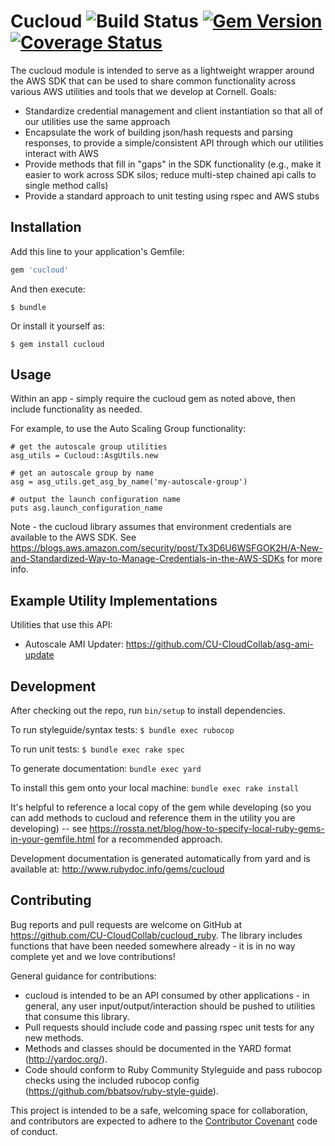 # Cucloud ![Build Status](https://api.travis-ci.org/CU-CloudCollab/cucloud_ruby.svg) [![Gem Version](https://badge.fury.io/rb/cucloud.svg)](https://badge.fury.io/rb/cucloud) [![Coverage Status](https://coveralls.io/repos/github/CU-CloudCollab/cucloud_ruby/badge.svg?branch=master)](https://coveralls.io/github/CU-CloudCollab/cucloud_ruby?branch=master)

The cucloud module is intended to serve as a lightweight wrapper around the AWS SDK that can be used to share common functionality across various AWS utilities and tools that we develop at Cornell.  Goals:

* Standardize credential management and client instantiation so that all of our utilities use the same approach
* Encapsulate the work of building json/hash requests and parsing responses, to provide a simple/consistent API through which our utilities interact with AWS
* Provide methods that fill in "gaps" in the SDK functionality (e.g., make it easier to work across SDK silos; reduce multi-step chained api calls to single method calls)
* Provide a standard approach to unit testing using rspec and AWS stubs

## Installation

Add this line to your application's Gemfile:

```ruby
gem 'cucloud'
```

And then execute:

    $ bundle

Or install it yourself as:

    $ gem install cucloud

## Usage

Within an app - simply require the cucloud gem as noted above, then include functionality as needed.

For example, to use the Auto Scaling Group functionality:

```
# get the autoscale group utilities
asg_utils = Cucloud::AsgUtils.new

# get an autoscale group by name
asg = asg_utils.get_asg_by_name('my-autoscale-group')

# output the launch configuration name
puts asg.launch_configuration_name

```

Note - the cucloud library assumes that environment credentials are available to the AWS SDK.  See https://blogs.aws.amazon.com/security/post/Tx3D6U6WSFGOK2H/A-New-and-Standardized-Way-to-Manage-Credentials-in-the-AWS-SDKs for more info.

## Example Utility Implementations

Utilities that use this API:

* Autoscale AMI Updater: https://github.com/CU-CloudCollab/asg-ami-update


## Development

After checking out the repo, run `bin/setup` to install dependencies.

To run styleguide/syntax tests:
``` $ bundle exec rubocop ```

To run unit tests:
``` $ bundle exec rake spec ```

To generate documentation:
``` bundle exec yard ```

To install this gem onto your local machine:
``` bundle exec rake install ```

It's helpful to reference a local copy of the gem while developing (so you can add methods to cucloud and reference them in the utility you are developing) -- see https://rossta.net/blog/how-to-specify-local-ruby-gems-in-your-gemfile.html for a recommended approach.

Development documentation is generated automatically from yard and is available at: http://www.rubydoc.info/gems/cucloud

## Contributing

Bug reports and pull requests are welcome on GitHub at https://github.com/CU-CloudCollab/cucloud_ruby. The library includes functions that have been needed somewhere already - it is in no way complete yet and we love contributions!

General guidance for contributions:

* cucloud is intended to be an API consumed by other applications - in general, any user input/output/interaction should be pushed to utilities that consume this library.
* Pull requests should include code and passing rspec unit tests for any new methods.
* Methods and classes should be documented in the YARD format (http://yardoc.org/).
* Code should conform to Ruby Community Styleguide and pass rubocop checks using the included rubocop config (https://github.com/bbatsov/ruby-style-guide).

This project is intended to be a safe, welcoming space for collaboration, and contributors are expected to adhere to the [Contributor Covenant](http://contributor-covenant.org) code of conduct.
